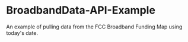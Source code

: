 # BroadbandData-API-Example
An example of pulling data from the FCC Broadband Funding Map using today's date.
